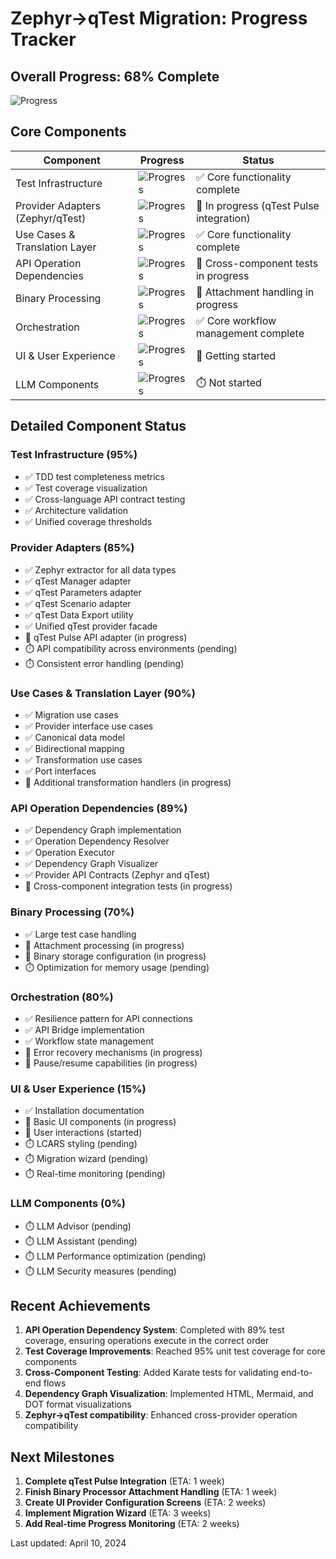 # Zephyr→qTest Migration: Progress Tracker

## Overall Progress: 68% Complete
![Progress](https://progress-bar.dev/68/?width=800&title=Overall%20Beta%20Readiness)

## Core Components

| Component | Progress | Status |
|-----------|----------|--------|
| Test Infrastructure | ![Progress](https://progress-bar.dev/95/?width=400) | ✅ Core functionality complete |
| Provider Adapters (Zephyr/qTest) | ![Progress](https://progress-bar.dev/85/?width=400) | 🔄 In progress (qTest Pulse integration) |
| Use Cases & Translation Layer | ![Progress](https://progress-bar.dev/90/?width=400) | ✅ Core functionality complete |
| API Operation Dependencies | ![Progress](https://progress-bar.dev/89/?width=400) | 🔄 Cross-component tests in progress |
| Binary Processing | ![Progress](https://progress-bar.dev/70/?width=400) | 🔄 Attachment handling in progress |
| Orchestration | ![Progress](https://progress-bar.dev/80/?width=400) | ✅ Core workflow management complete |
| UI & User Experience | ![Progress](https://progress-bar.dev/15/?width=400) | 🚀 Getting started |
| LLM Components | ![Progress](https://progress-bar.dev/0/?width=400) | ⏱️ Not started |

## Detailed Component Status

### Test Infrastructure (95%)
- ✅ TDD test completeness metrics
- ✅ Test coverage visualization
- ✅ Cross-language API contract testing
- ✅ Architecture validation
- ✅ Unified coverage thresholds

### Provider Adapters (85%)
- ✅ Zephyr extractor for all data types
- ✅ qTest Manager adapter
- ✅ qTest Parameters adapter
- ✅ qTest Scenario adapter
- ✅ qTest Data Export utility
- ✅ Unified qTest provider facade
- 🔄 qTest Pulse API adapter (in progress)
- ⏱️ API compatibility across environments (pending)
- ⏱️ Consistent error handling (pending)

### Use Cases & Translation Layer (90%)
- ✅ Migration use cases
- ✅ Provider interface use cases
- ✅ Canonical data model
- ✅ Bidirectional mapping
- ✅ Transformation use cases
- ✅ Port interfaces
- 🔄 Additional transformation handlers (in progress)

### API Operation Dependencies (89%)
- ✅ Dependency Graph implementation
- ✅ Operation Dependency Resolver
- ✅ Operation Executor
- ✅ Dependency Graph Visualizer
- ✅ Provider API Contracts (Zephyr and qTest)
- 🔄 Cross-component integration tests (in progress)

### Binary Processing (70%)
- ✅ Large test case handling
- 🔄 Attachment processing (in progress)
- 🔄 Binary storage configuration (in progress)
- ⏱️ Optimization for memory usage (pending)

### Orchestration (80%)
- ✅ Resilience pattern for API connections
- ✅ API Bridge implementation
- ✅ Workflow state management
- 🔄 Error recovery mechanisms (in progress)
- 🔄 Pause/resume capabilities (in progress)

### UI & User Experience (15%)
- ✅ Installation documentation
- 🔄 Basic UI components (in progress)
- 🚀 User interactions (started)
- ⏱️ LCARS styling (pending)
- ⏱️ Migration wizard (pending)
- ⏱️ Real-time monitoring (pending)

### LLM Components (0%)
- ⏱️ LLM Advisor (pending)
- ⏱️ LLM Assistant (pending)
- ⏱️ LLM Performance optimization (pending)
- ⏱️ LLM Security measures (pending)

## Recent Achievements

1. **API Operation Dependency System**: Completed with 89% test coverage, ensuring operations execute in the correct order
2. **Test Coverage Improvements**: Reached 95% unit test coverage for core components
3. **Cross-Component Testing**: Added Karate tests for validating end-to-end flows
4. **Dependency Graph Visualization**: Implemented HTML, Mermaid, and DOT format visualizations
5. **Zephyr→qTest compatibility**: Enhanced cross-provider operation compatibility

## Next Milestones

1. **Complete qTest Pulse Integration** (ETA: 1 week)
2. **Finish Binary Processor Attachment Handling** (ETA: 1 week)
3. **Create UI Provider Configuration Screens** (ETA: 2 weeks)
4. **Implement Migration Wizard** (ETA: 3 weeks)
5. **Add Real-time Progress Monitoring** (ETA: 2 weeks)

Last updated: April 10, 2024